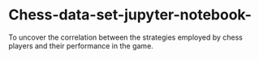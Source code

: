 # Chess-data-set-jupyter-notebook-
To uncover the correlation between the strategies employed by chess players and their performance in the game.
